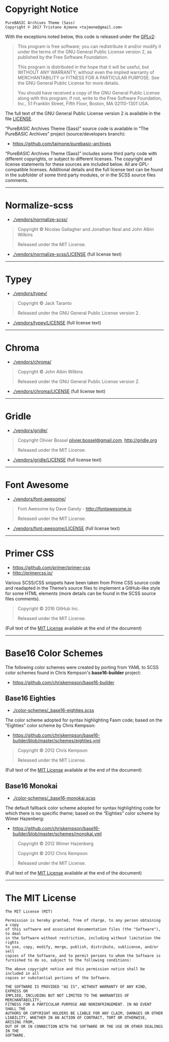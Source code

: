 Copyright Notice
================

    PureBASIC Archives Theme (Sass)
    Copyright © 2017 Tristano Ajmone <tajmone@gmail.com>

With the exceptions noted below, this code is released under the [GPLv2]:

> This program is free software; you can redistribute it and/or modify it under
> the terms of the GNU General Public License version 2, as published by the
> Free Software Foundation.
>
> This program is distributed in the hope that it will be useful, but WITHOUT
> ANY WARRANTY; without even the implied warranty of MERCHANTABILITY or FITNESS
> FOR A PARTICULAR PURPOSE. See the GNU General Public License for more details.
>
> You should have received a copy of the GNU General Public License along with
> this program; if not, write to the Free Software Foundation, Inc., 51 Franklin
> Street, Fifth Floor, Boston, MA 02110-1301 USA.

The full text of the GNU General Public License version 2 is available in the
file [LICENSE].

“PureBASIC Archives Theme (Sass)” source code is available in “The PureBASIC
Archives” project (source/developers branch):

-   <https://github.com/tajmone/purebasic-archives>

“PureBASIC Archives Theme (Sass)” includes some third party code with different
copyrights, or subject to different licenses. The copyright and license
statements for these sources are included below. All are GPL-compatible
licenses. Additional details and the full license text can be found in the
subfolder of some third party modules, or in the SCSS source files comments.

--------------------------------------------------------------------------------

Normalize-scss
==============

-   [./vendors/normalize-scss/]

> Copyright © Nicolas Gallagher and Jonathan Neal and John Albin Wilkins
>
> Released under the MIT License.

-   [./vendors/normalize-scss/LICENSE] (full license text)

--------------------------------------------------------------------------------

Typey
=====

-   [./vendors/typey/]

> Copyright © Jack Taranto
>
> Released under the GNU General Public License version 2.

-   [./vendors/typey/LICENSE] (full license text)

--------------------------------------------------------------------------------

Chroma
======

-   [./vendors/chroma/]

> Copyright © John Albin Wilkins
>
> Released under the GNU General Public License version 2.

-   [./vendors/chroma/LICENSE] (full license text)

--------------------------------------------------------------------------------

Gridle
======

-   [./vendors/gridle/]

> Copyright Olivier Bossel <olivier.bossel@gmail.com>, <http://gridle.org>
>
> Released under the MIT License.

-   [./vendors/gridle/LICENSE] (full license text)

--------------------------------------------------------------------------------

Font Awesome
============

-   [./vendors/font-awesome/]

> Font Awesome by Dave Gandy - <http://fontawesome.io>
>
> Released under the MIT License.

-   [./vendors/font-awesome/LICENSE] (full license text)

--------------------------------------------------------------------------------

Primer CSS
==========

-   <https://github.com/primer/primer-css>
-   <http://primercss.io/>

Various SCSS/CSS snippets have been taken from Prime CSS source code and
readapted in the Theme’s source files to implement a GitHub-like style for some
HTML elements (more details can be found in the SCSS source files comments).

> Copyright © 2016 GitHub Inc.
>
> Released under the MIT License.

(Full text of the [MIT License] available at the end of the document)

--------------------------------------------------------------------------------

Base16 Color Schemes
====================

The following color schemes were created by porting from YAML to SCSS color
schemes found in Chris Kempson's **base16-builder** project:

-   <https://github.com/chriskempson/base16-builder>

Base16 Eighties
---------------

-   [./color-schemes/_base16-eighties.scss]

The color scheme adopted for syntax highlighting Fasm code; based on the
“Eighties” color scheme by Chris Kempson:

-   <https://github.com/chriskempson/base16-builder/blob/master/schemes/eighties.yml>

> Copyright © 2012 Chris Kempson
>
> Released under the MIT License.

(Full text of the [MIT License] available at the end of the document)

Base16 Monokai
--------------

-   [./color-schemes/_base16-monokai.scss]

The default fallback color scheme adopted for syntax highlighting code for which
there is no specific theme; based on the “Eighties” color scheme by Wimer Hazenberg:

-   <https://github.com/chriskempson/base16-builder/blob/master/schemes/monokai.yml>

> Copyright © 2012 Wimer Hazenberg
> 
> Copyright © 2012 Chris Kempson
>
> Released under the MIT License.

(Full text of the [MIT License] available at the end of the document)

--------------------------------------------------------------------------------

The MIT License
===============

    The MIT License (MIT)

    Permission is hereby granted, free of charge, to any person obtaining a copy
    of this software and associated documentation files (the "Software"), to deal
    in the Software without restriction, including without limitation the rights
    to use, copy, modify, merge, publish, distribute, sublicense, and/or sell
    copies of the Software, and to permit persons to whom the Software is
    furnished to do so, subject to the following conditions:

    The above copyright notice and this permission notice shall be included in all
    copies or substantial portions of the Software.

    THE SOFTWARE IS PROVIDED "AS IS", WITHOUT WARRANTY OF ANY KIND, EXPRESS OR
    IMPLIED, INCLUDING BUT NOT LIMITED TO THE WARRANTIES OF MERCHANTABILITY,
    FITNESS FOR A PARTICULAR PURPOSE AND NONINFRINGEMENT. IN NO EVENT SHALL THE
    AUTHORS OR COPYRIGHT HOLDERS BE LIABLE FOR ANY CLAIM, DAMAGES OR OTHER
    LIABILITY, WHETHER IN AN ACTION OF CONTRACT, TORT OR OTHERWISE, ARISING FROM,
    OUT OF OR IN CONNECTION WITH THE SOFTWARE OR THE USE OR OTHER DEALINGS IN THE
    SOFTWARE.

  [GPLv2]: https://www.gnu.org/licenses/gpl-2.0.txt
  [LICENSE]: ./LICENSE
  [./vendors/normalize-scss/]: ./vendors/normalize-scss/
  [./vendors/normalize-scss/LICENSE]: ./vendors/normalize-scss/LICENSE
  [./vendors/typey/]: ./vendors/typey/
  [./vendors/typey/LICENSE]: ./vendors/typey/LICENSE
  [./vendors/chroma/]: ./vendors/chroma/
  [./vendors/chroma/LICENSE]: ./vendors/chroma/LICENSE
  [./vendors/gridle/]: ./vendors/gridle/
  [./vendors/gridle/LICENSE]: ./vendors/gridle/LICENSE
  [./vendors/font-awesome/]: ./vendors/font-awesome/
  [./vendors/font-awesome/LICENSE]: ./vendors/font-awesome/LICENSE
  [MIT License]: #the-mit-license
  [./color-schemes/_base16-eighties.scss]: ./color-schemes/_base16-eighties.scss
  [./color-schemes/_base16-monokai.scss]: ./color-schemes/_base16-monokai.scss
